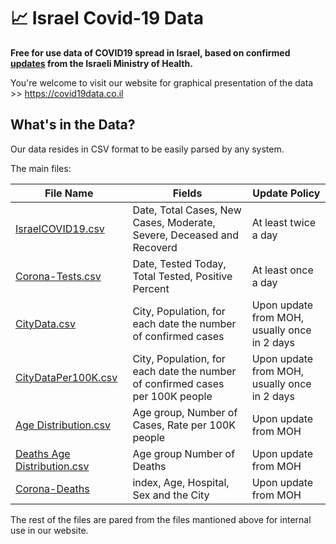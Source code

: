 # 📈 Israel Covid-19 Data
**Free for use data of COVID19 spread in Israel, based on confirmed [updates](https://t.me/MOHreport) from the Israeli Ministry of Health.**

You're welcome to visit our website for graphical presentation of the data >> https://covid19data.co.il

## What's in the Data?
Our data resides in CSV format to be easily parsed by any system.

The main files:

File Name | Fields | Update Policy 
----------|--------|--------------
[IsraelCOVID19.csv](https://github.com/idandrd/israel-covid19-data/blob/master/IsraelCOVID19.csv) | Date, Total Cases, New Cases, Moderate, Severe, Deceased and Recoverd | At least twice a day
[Corona-Tests.csv](https://github.com/idandrd/israel-covid19-data/blob/master/Corona-Tests.csv) | Date, Tested Today, Total Tested, Positive Percent | At least once a day |
[CityData.csv](https://github.com/idandrd/israel-covid19-data/blob/master/CityData.csv) | City, Population, for each date the number of confirmed cases | Upon update from MOH, usually once in 2 days |
[CityDataPer100K.csv](https://github.com/idandrd/israel-covid19-data/blob/master/CityDataPer100K.csv) | City, Population, for each date the number of confirmed cases per 100K people | Upon update from MOH, usually once in 2 days |
[Age Distribution.csv](https://github.com/idandrd/israel-covid19-data/blob/master/Age%20Distribution.csv) | Age group, Number of Cases, Rate per 100K people | Upon update from MOH
[Deaths Age Distribution.csv](https://github.com/idandrd/israel-covid19-data/blob/master/Deaths%20Age%20Distribution.csv) | Age group Number of Deaths | Upon update from MOH
[Corona-Deaths](https://github.com/idandrd/israel-covid19-data/blob/master/Corona-Deaths.csv) | index, Age, Hospital, Sex and the City | Upon update from MOH

The rest of the files are pared from the files mantioned above for internal use in our website.